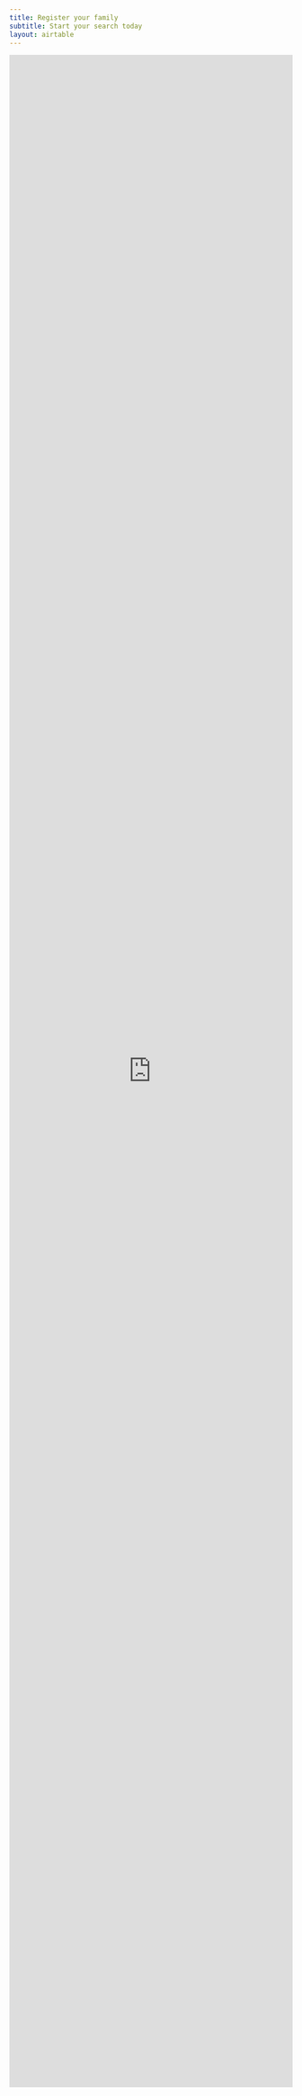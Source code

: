 ```yaml
---
title: Register your family
subtitle: Start your search today
layout: airtable
---
```


<script src="https://static.airtable.com/js/embed/embed_snippet_v1.js"></script><iframe class="airtable-embed airtable-dynamic-height" src="https://airtable.com/embed/shrPfuuE4KGARfN88?backgroundColor=teal" frameborder="0" onmousewheel="" width="100%" height="3618" style="background: transparent;"></iframe>
